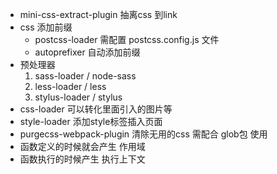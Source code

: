 - mini-css-extract-plugin 抽离css 到link
- css 添加前缀
   - postcss-loader 需配置 postcss.config.js 文件
   - autoprefixer 自动添加前缀
- 预处理器
    1. sass-loader / node-sass
    2. less-loader / less
    3. stylus-loader / stylus
- css-loader 可以转化里面引入的图片等
- style-loader 添加style标签插入页面
- purgecss-webpack-plugin 清除无用的css 需配合 glob包 使用
- 函数定义的时候就会产生 作用域
- 函数执行的时候产生 执行上下文